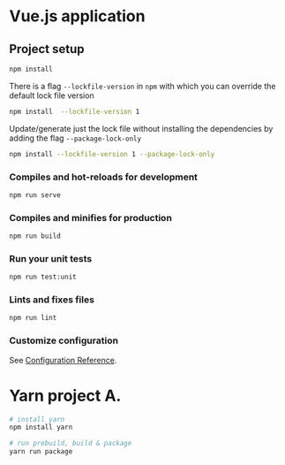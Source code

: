 # Vue.js application

## Project setup
```bash
npm install
```

There is a flag `--lockfile-version` in `npm` with which you can override the default lock file version
```bash
npm install  --lockfile-version 1
```

Update/generate just the lock file without installing the dependencies by adding the flag `--package-lock-only`
```bash
npm install --lockfile-version 1 --package-lock-only
```

### Compiles and hot-reloads for development
```bash
npm run serve
```

### Compiles and minifies for production
```bash
npm run build
```

### Run your unit tests
```bash
npm run test:unit
```

### Lints and fixes files
```bash
npm run lint
```

### Customize configuration
See [Configuration Reference](https://cli.vuejs.org/config/).


# Yarn project A.
```bash
# install yarn
npm install yarn

# run prebuild, build & package
yarn run package
```

